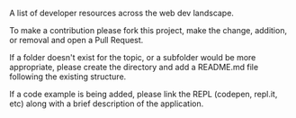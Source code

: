 A list of developer resources across the web dev landscape.

To make a contribution please fork this project, make the change, addition, or
removal and open a Pull Request.

If a folder doesn't exist for the topic, or a subfolder would be more
appropriate, please create the directory and add a README.md file following the
existing structure.

If a code example is being added, please link the REPL (codepen, repl.it, etc)
along with a brief description of the application.
